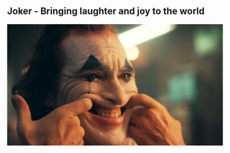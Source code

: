 ## Joker - Bringing laughter and joy to the world
![cover](https://github.com/lin-hun/Joker/blob/master/cover.jpg)

